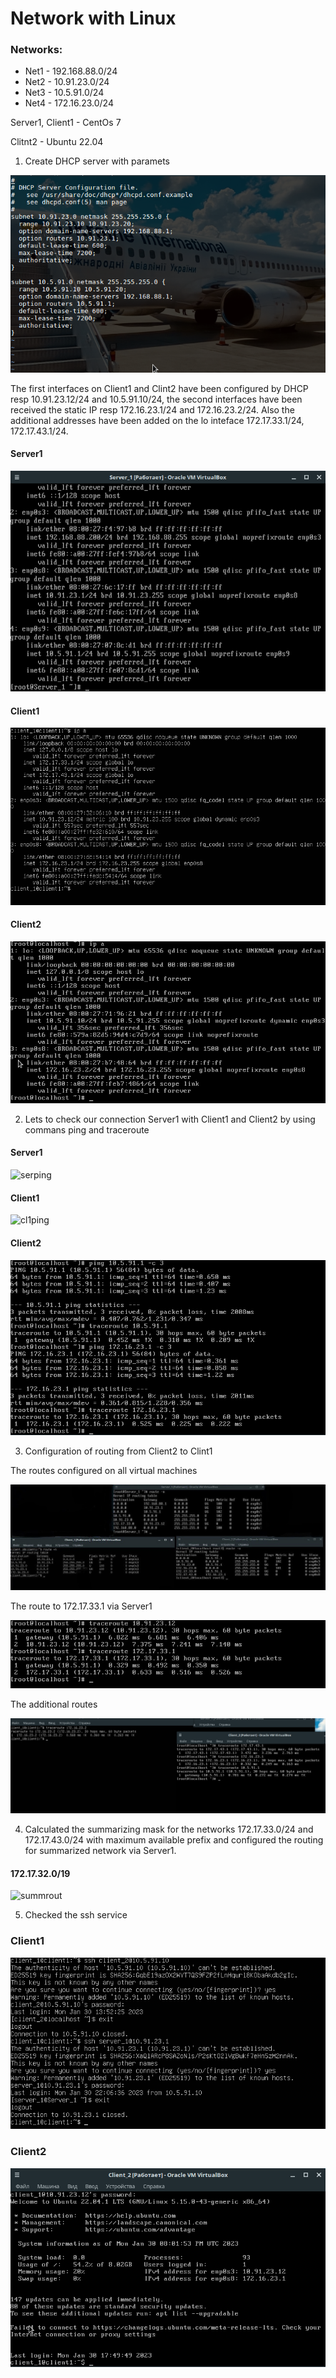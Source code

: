 
Network with Linux
===

### Networks: ###
- Net1 - 192.168.88.0/24
- Net2 - 10.91.23.0/24
- Net3 - 10.5.91.0/24
- Net4 - 172.16.23.0/24

Server1, Client1 - CentOs 7

Clitnt2 - Ubuntu 22.04



1. Create DHCP server with paramets

![dhcp](https://github.com/kushcheva/EPAM_DevOps_Autumn-2022_Hometasks/blob/main/LinuxNet/Screenshots/sysconfServer1.png?raw=true)

The first interfaces on Client1 and Clint2 have been configured by DHCP resp 10.91.23.12/24 and 10.5.91.10/24, the second interfaces have been received the static IP resp 172.16.23.1/24 and 172.16.23.2/24. Also the additional addresses have been added on the lo inteface 172.17.33.1/24, 172.17.43.1/24.

#### Server1

![ser1](https://github.com/kushcheva/EPAM_DevOps_Autumn-2022_Hometasks/blob/main/LinuxNet/Screenshots/Server1.png?raw=true)

#### Client1

![cl1](https://github.com/kushcheva/EPAM_DevOps_Autumn-2022_Hometasks/blob/main/LinuxNet/Screenshots/Client1.png?raw=true)

#### Client2

![cl2](https://github.com/kushcheva/EPAM_DevOps_Autumn-2022_Hometasks/blob/main/LinuxNet/Screenshots/Client2.png?raw=true)

2. Lets to check our connection Server1 with Client1 and Client2 by using commans ping and traceroute

#### Server1

![serping](https://user-images.githubusercontent.com/96500223/215612506-85020d63-4264-4ccc-bac7-8bf337d097f5.png)

#### Client1

![cl1ping](https://user-images.githubusercontent.com/96500223/215612609-01cca554-06c3-44fe-af28-35035b7b272c.png)

#### Client2

![cl2ping](https://github.com/kushcheva/EPAM_DevOps_Autumn-2022_Hometasks/blob/main/LinuxNet/Screenshots/PingClient2.png?raw=true)

3. Configuration of routing from Client2 to Clint1

The routes configured on all virtual machines

![allrout](https://github.com/kushcheva/EPAM_DevOps_Autumn-2022_Hometasks/blob/main/LinuxNet/Screenshots/routing1.jpg?raw=true)

The route to 172.17.33.1 via Server1

![trviaser](https://github.com/kushcheva/EPAM_DevOps_Autumn-2022_Hometasks/blob/main/LinuxNet/Screenshots/tracercl2cl1.png?raw=true)


The additional routes 

![routadd](https://github.com/kushcheva/EPAM_DevOps_Autumn-2022_Hometasks/blob/main/LinuxNet/Screenshots/traccl2.png?raw=true)

4. Calculated the summarizing mask for the networks 172.17.33.0/24 and 172.17.43.0/24 with maximum available prefix and configured the routing for summarized network via Server1.
#### 172.17.32.0/19

![summrout](https://user-images.githubusercontent.com/96500223/215622504-ce608915-46d5-498d-b3f5-cc29f4cf297e.png)

5. Checked the ssh service 

### Client1

![sshcl1](https://github.com/kushcheva/EPAM_DevOps_Autumn-2022_Hometasks/blob/main/LinuxNet/Screenshots/sshcl1.png?raw=true)

### Client2 

![sshcl2](https://github.com/kushcheva/EPAM_DevOps_Autumn-2022_Hometasks/blob/main/LinuxNet/Screenshots/sshcl2cl1.png?raw=true)





